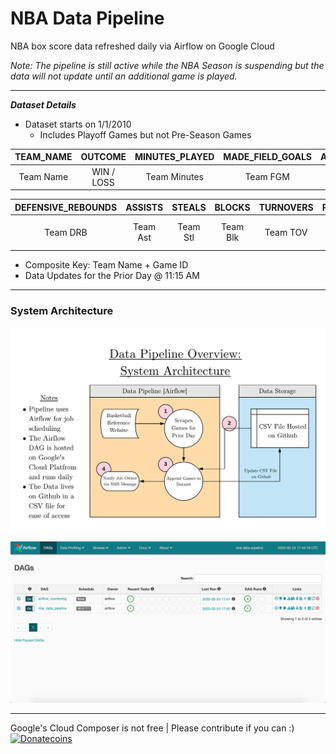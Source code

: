 # NBA Data Pipeline

NBA box score data refreshed daily via Airflow on Google Cloud 

*Note: The pipeline is still active while the NBA Season is suspending but the data will not update until an additional game is played.*<br>
___
***Dataset Details***
* Dataset starts on 1/1/2010
  * Includes Playoff Games but not Pre-Season Games

| TEAM_NAME        | OUTCOME           | MINUTES_PLAYED  | MADE_FIELD_GOALS        | ATTEMPTED_FIELD_GOALS           | MADE_THREE_POINT_FIELD_GOALS  |ATTEMPTED_THREE_POINT_FIELD_GOALS        | MADE_FREE_THROWS           | ATTEMPTED_FREE_THROWS  | OFFENSIVE_REBOUNDS        | 
|:-------------:|:-------------:|:-------------:|:-------------:|:-------------:|:-------------:|:-------------:|:-------------:|:-------------:|:-------------:|
| Team Name     | WIN / LOSS      |   Team Minutes | Team FGM      | Team FGA      |   Team 3PM | Team 3PA      | Team FTM      |   Team FTA | Team ORB      | 

| DEFENSIVE_REBOUNDS        | ASSISTS           | STEALS  | BLOCKS        | TURNOVERS           | PERSONAL_FOULS  |POINTS        | GAME_ID           | DATE  | 
|:-------------:|:-------------:|:-------------:|:-------------:|:-------------:|:-------------:|:-------------:|:-------------:|:-------------:|
| Team DRB      | Team Ast      |   Team Stl | Team Blk      | Team TOV      |   Team Fouls | Team Pts     | Unique Game ID      |   Date of Game |

* Composite Key: Team Name + Game ID
* Data Updates for the Prior Day @ 11:15 AM 
___
### System Architecture 
![alt text](https://github.com/dzipkowi/NBA-Data-Pipeline/blob/master/Images/System%20Architecture.png "Architecture")
<br>

![alt text](https://github.com/dzipkowi/NBA-Data-Pipeline/blob/master/Images/Airflow.png "Airflow")


___
Google's Cloud Composer is not free | Please contribute if you can :) 
<br>
[![Donatecoins](http://donatecoins.org/btc/14RvVFQcBzU33S41Hqpw1ZkA733AVuYAmB.svg)](http://donatecoins.org/btc/14RvVFQcBzU33S41Hqpw1ZkA733AVuYAmB)

